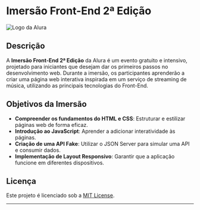 # Imersão Front-End 2ª Edição

![Logo da Alura](link-para-o-logo-da-alura) 

## Descrição

A **Imersão Front-End 2ª Edição** da Alura é um evento gratuito e intensivo, projetado para iniciantes que desejam dar os primeiros passos no desenvolvimento web. Durante a imersão, os participantes aprenderão a criar uma página web interativa inspirada em um serviço de streaming de música, utilizando as principais tecnologias do Front-End.

## Objetivos da Imersão

- **Compreender os fundamentos do HTML e CSS**: Estruturar e estilizar páginas web de forma eficaz.
- **Introdução ao JavaScript**: Aprender a adicionar interatividade às páginas.
- **Criação de uma API Fake**: Utilizar o JSON Server para simular uma API e consumir dados.
- **Implementação de Layout Responsivo**: Garantir que a aplicação funcione em diferentes dispositivos.

## Licença

Este projeto é licenciado sob a [MIT License](LICENSE).

---
